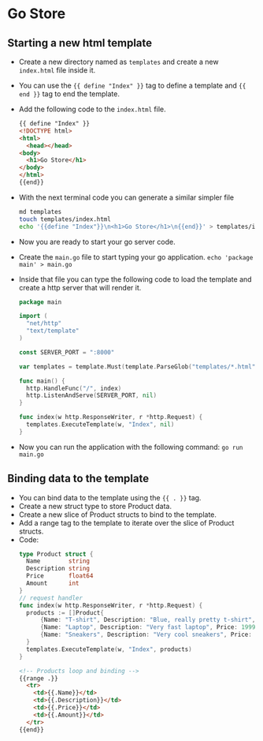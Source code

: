 # Go Store

## Starting a new html template

- Create a new directory named as `templates` and create a new `index.html` file inside it.
- You can use the `{{ define "Index" }}` tag to define a template and `{{ end }}` tag to end the template.
- Add the following code to the `index.html` file.

  ```html
  {{ define "Index" }}
  <!DOCTYPE html>
  <html>
    <head></head>
  <body>
    <h1>Go Store</h1>
  </body>
  </html>
  {{end}}
  ```
- With the next terminal code you can generate a similar simpler file
  ```sh
  md templates
  touch templates/index.html
  echo '{{define "Index"}}\n<h1>Go Store</h1>\n{{end}}' > templates/index.html
  ```
- Now you are ready to start your go server code.
- Create the `main.go` file to start typing your go application. `echo 'package main' > main.go`
- Inside that file you can type the following code to load the template and create a http server that will render it.

  ```go
  package main

  import (
  	"net/http"
  	"text/template"
  )

  const SERVER_PORT = ":8000"

  var templates = template.Must(template.ParseGlob("templates/*.html"))

  func main() {
  	http.HandleFunc("/", index)
  	http.ListenAndServe(SERVER_PORT, nil)
  }

  func index(w http.ResponseWriter, r *http.Request) {
  	templates.ExecuteTemplate(w, "Index", nil)
  }
  ```
- Now you can run the application with the following command: `go run main.go`

## Binding data to the template

- You can bind data to the template using the `{{ . }}` tag.
- Create a new struct type to store Product data.
- Create a new slice of Product structs to bind to the template.
- Add a range tag to the template to iterate over the slice of Product structs.
- Code:
  ```go
  type Product struct {
  	Name        string
  	Description string
  	Price       float64
  	Amount      int
  }
  // request handler
  func index(w http.ResponseWriter, r *http.Request) {
  	products := []Product{
  		{Name: "T-shirt", Description: "Blue, really pretty t-shirt", Price: 29, Amount: 10},
  		{Name: "Laptop", Description: "Very fast laptop", Price: 1999, Amount: 2},
  		{Name: "Sneakers", Description: "Very cool sneakers", Price: 99, Amount: 5},
  	}
  	templates.ExecuteTemplate(w, "Index", products)
  }
  ```
  ```html
  <!-- Products loop and binding -->
  {{range .}}
    <tr>
      <td>{{.Name}}</td>
      <td>{{.Description}}</td>
      <td>{{.Price}}</td>
      <td>{{.Amount}}</td>
    </tr>
  {{end}}
  ```